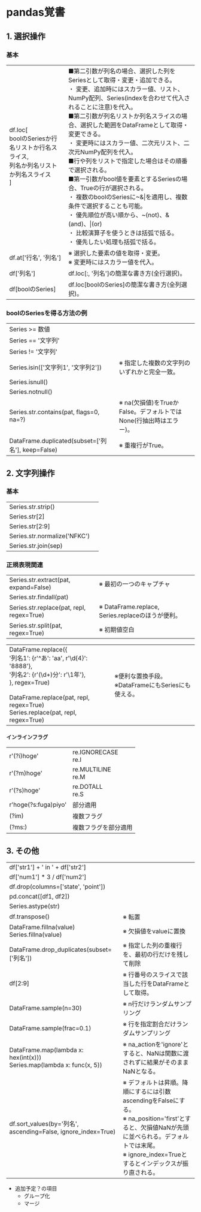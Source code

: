 # pandas覚書

## 1. 選択操作
### 基本
|||
|-|-|
|df.loc[<br>boolのSeriesか行名リストか行名スライス,<br>列名か列名リストか列名スライス<br>]|■第二引数が列名の場合、選択した列をSeriesとして取得・変更・追加できる。<br>・ 変更、追加時にはスカラー値、リスト、NumPy配列、Series(indexを合わせて代入されることに注意)を代入。<br>■第二引数が列名リストか列名スライスの場合、選択した範囲をDataFrameとして取得・変更できる。<br>・ 変更時にはスカラー値、二次元リスト、二次元NumPy配列を代入。<br>■行や列をリストで指定した場合はその順番で選択される。<br>■第一引数がbool値を要素とするSeriesの場合、Trueの行が選択される。<br>・ 複数のboolのSeriesに~&\|を適用し、複数条件で選択することも可能。<br>・ 優先順位が高い順から、~(not)、&(and)、\|(or)<br>・ 比較演算子を使うときは括弧で括る。<br>・ 優先したい処理も括弧で括る。|
|df.at['行名', '列名']|※ 選択した要素の値を取得・変更。<br>※ 変更時にはスカラー値を代入。|
|df['列名']|df.loc[:, '列名']の簡潔な書き方(全行選択)。|
|df[boolのSeries]|df.loc[boolのSeries]の簡潔な書き方(全列選択)。|

### boolのSeriesを得る方法の例
|||
|-|-|
|Series >= 数値||
|Series == '文字列'||
|Series != '文字列'||
|Series.isin(['文字列1', '文字列2'])|※ 指定した複数の文字列のいずれかと完全一致。|
|Series.isnull()||
|Series.notnull()||
|Series.str.contains(pat, flags=0, na=?)|※ na(欠損値)をTrueかFalse。デフォルトではNone(行抽出時はエラー)。|
|DataFrame.duplicated(subset=['列名'], keep=False)|※ 重複行がTrue。|

## 2. 文字列操作
### 基本
|||
|-|-|
|Series.str.strip()||
|Series.str[2]||
|Series.str[2:9]||
|Series.str.normalize('NFKC')||
|Series.str.join(sep)||

### 正規表現関連
|||
|-|-|
|Series.str.extract(pat, expand=False)|※ 最初の一つのキャプチャ|
|Series.str.findall(pat)||
|Series.str.replace(pat, repl, regex=True)|※ DataFrame.replace, Series.replaceのほうが便利。|
|Series.str.split(pat, regex=True)|※ 初期値空白|

|||
|-|-|
|DataFrame.replace({<br>'列名1': {r'^あ': 'aa', r'\d{4}': '8888'},<br>'列名2': {r'(\d+)分': r'\1年'},<br>}, regex=True)<br><br>DataFrame.replace(pat, repl, regex=True)<br>Series.replace(pat, repl, regex=True)|※便利な置換手段。<br>※DataFrameにもSeriesにも使える。|

#### インラインフラグ
|||
|-|-|
|r'(?i)hoge'|re.IGNORECASE<br>re.I|
|r'(?m)hoge'|re.MULTILINE<br>re.M|
|r'(?s)hoge'|re.DOTALL<br>re.S|
|r'hoge(?s:fuga)piyo'|部分適用|
|(?im)|複数フラグ|
|(?ms:)|複数フラグを部分適用|

## 3. その他

|||
|-|-|
|df['str1'] + ' in ' + df['str2']||
|df['num1'] * 3 / df['num2']||
|df.drop(columns=['state', 'point'])||
|pd.concat([df1, df2])||
|Series.astype(str)||
|df.transpose()|※ 転置|
|DataFrame.fillna(value)<br>Series.fillna(value)|※ 欠損値をvalueに置換|
|DataFrame.drop_duplicates(subset=['列名'])|※ 指定した列の重複行を、最初の行だけを残して削除|
|df[2:9]|※ 行番号のスライスで該当した行をDataFrameとして取得。|
|DataFrame.sample(n=30)|※ n行だけランダムサンプリング|
|DataFrame.sample(frac=0.1)|※ 行を指定割合だけランダムサンプリング|
|DataFrame.map(lambda x: hex(int(x)))<br>Series.map(lambda x: func(x, 5))|※ na_actionを'ignore'とすると、NaNは関数に渡されずに結果がそのままNaNとなる。|
|df.sort_values(by='列名', ascending=False, ignore_index=True)|※ デフォルトは昇順。降順にするには引数ascendingをFalseにする。<br>※ na_position='first'とすると、欠損値NaNが先頭に並べられる。デフォルトでは末尾。<br>※ ignore_index=Trueとするとインデックスが振り直される。|



* 追加予定？の項目
    * グループ化
    * マージ
